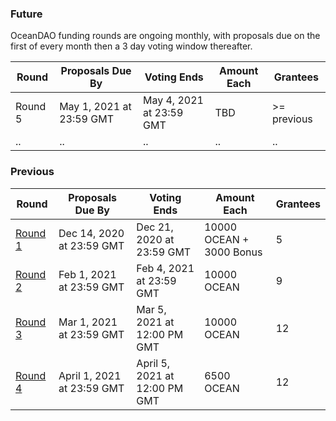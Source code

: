 ### Future

OceanDAO funding rounds are ongoing monthly, with proposals due on the first of every month then a 3 day voting window thereafter.

| **Round**                      | **Proposals Due By**      | **Voting Ends**           | **Amount Each**                 | **Grantees** |
| --                             | --                        | --                        |  --                             | -- |
| Round 5                        | May 1, 2021 at 23:59 GMT  | May 4, 2021 at 23:59 GMT  | TBD                             | >= previous |
| ..                             | ..                        | ..                        | ..                              | .. |


### Previous
| **Round**                      | **Proposals Due By**      | **Voting Ends**           | **Amount Each**                 | **Grantees** |
| --                             | --                        | --                        |  --                        | -- |
| [Round 1](Funding-Round-1) | Dec 14, 2020 at 23:59 GMT | Dec 21, 2020 at 23:59 GMT | 10000 OCEAN + 3000 Bonus  | 5 |
| [Round 2](https://port.oceanprotocol.com/c/oceandao/round-2/58) | Feb 1, 2021 at 23:59 GMT  | Feb 4, 2021 at 23:59 GMT  | 10000 OCEAN                | 9 |
| [Round 3](https://port.oceanprotocol.com/c/oceandao/round-3/59)| Mar 1, 2021 at 23:59 GMT  | Mar 5, 2021 at 12:00 PM GMT  | 10000 OCEAN  | 12 |
| [Round 4](https://port.oceanprotocol.com/c/oceandao/round-4/61) | April 1, 2021 at 23:59 GMT  | April 5, 2021 at 12:00 PM GMT| 6500 OCEAN | 12 |